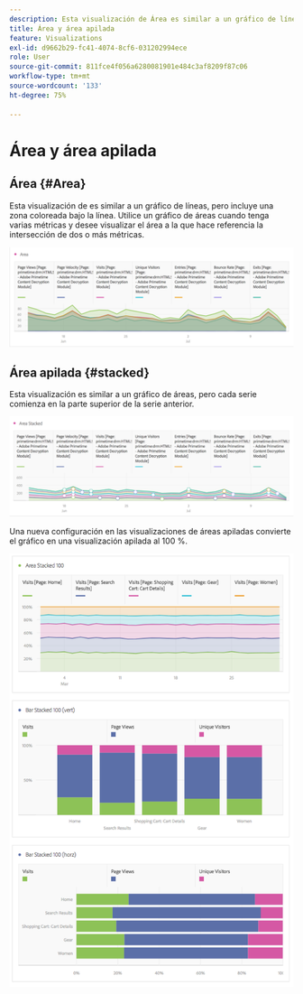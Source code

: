 ```yaml
---
description: Esta visualización de Área es similar a un gráfico de líneas, pero incluye una zona coloreada bajo la línea.
title: Área y área apilada
feature: Visualizations
exl-id: d9662b29-fc41-4074-8cf6-031202994ece
role: User
source-git-commit: 811fce4f056a6280081901e484c3af8209f87c06
workflow-type: tm+mt
source-wordcount: '133'
ht-degree: 75%

---
```


# Área y área apilada

## Área {#Area}

Esta visualización de es similar a un gráfico de líneas, pero incluye una zona coloreada bajo la línea. Utilice un gráfico de áreas cuando tenga varias métricas y desee visualizar el área a la que hace referencia la intersección de dos o más métricas.

![Visualización de área que muestra varias métricas, incluidas Vistas de página, Visitas, Visitantes únicos y Tasa de devoluciones.](assets/area.png)

## Área apilada {#stacked}

Esta visualización es similar a un gráfico de áreas, pero cada serie comienza en la parte superior de la serie anterior.

![Área apilada que muestra cada serie en la parte superior de la serie anterior.](assets/area-stacked.png)

Una nueva configuración en las visualizaciones de áreas apiladas convierte el gráfico en una visualización apilada al 100 %.

![Área apilada que muestra una visualización apilada al 100 %.](assets/areastacked100.png)
